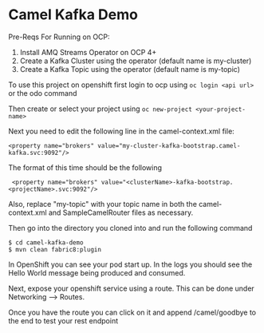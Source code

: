# Camel Kafka Demo

Pre-Reqs For Running on OCP:

1. Install AMQ Streams Operator on OCP 4+
2. Create a Kafka Cluster using the operator (default name is my-cluster)
3. Create a Kafka Topic using the operator (default name is my-topic)

To use this project on openshift first login to ocp using 
`oc login <api url>` or the odo command

Then create or select your project using
`oc new-project <your-project-name>`

Next you need to edit the following line in the camel-context.xml file:

`<property name="brokers" value="my-cluster-kafka-bootstrap.camel-kafka.svc:9092"/>`

The format of this time should be the following

` <property name="brokers" value="<clusterName>-kafka-bootstrap.<projectName>.svc:9092"/>`

Also, replace "my-topic" with your topic name in both the camel-context.xml and SampleCamelRouter files as necessary. 

Then go into the directory you cloned into and run the following command

```
$ cd camel-kafka-demo
$ mvn clean fabric8:plugin
```

In OpenShift you can see your pod start up.  In the logs you should see the Hello World message being produced and consumed.  

Next, expose your openshift service using a route.  This can be done under Networking --> Routes.  

Once you have the route you can click on it and append /camel/goodbye to the end to test your rest endpoint
